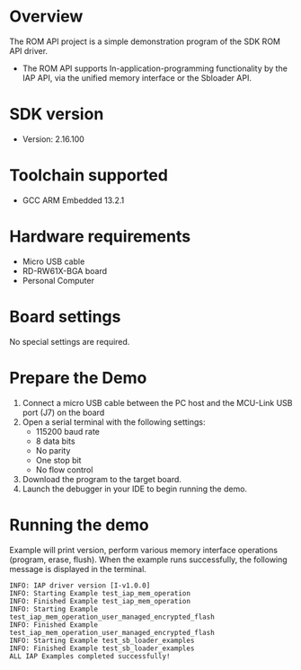 Overview
========
The ROM API project is a simple demonstration program of the SDK ROM API driver.
- The ROM API supports In-application-programming functionality by the IAP API, via the unified memory interface or the
  Sbloader API.


SDK version
===========
- Version: 2.16.100

Toolchain supported
===================
- GCC ARM Embedded  13.2.1

Hardware requirements
=====================
- Micro USB cable
- RD-RW61X-BGA board
- Personal Computer

Board settings
==============
No special settings are required.

Prepare the Demo
================
1.  Connect a micro USB cable between the PC host and the MCU-Link USB port (J7) on the board
2.  Open a serial terminal with the following settings:
    - 115200 baud rate
    - 8 data bits
    - No parity
    - One stop bit
    - No flow control
3.  Download the program to the target board.
4.  Launch the debugger in your IDE to begin running the demo.

Running the demo
================
Example will print version, perform various memory interface operations (program, erase, flush).
When the example runs successfully, the following message is displayed in the terminal.

```
INFO: IAP driver version [I-v1.0.0]
INFO: Starting Example test_iap_mem_operation
INFO: Finished Example test_iap_mem_operation
INFO: Starting Example test_iap_mem_operation_user_managed_encrypted_flash
INFO: Finished Example test_iap_mem_operation_user_managed_encrypted_flash
INFO: Starting Example test_sb_loader_examples
INFO: Finished Example test_sb_loader_examples
ALL IAP Examples completed successfully!
```


